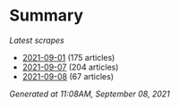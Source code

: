 # Summary
*Latest scrapes*
* [2021-09-01](https://github.com/nuuuwan/news_lk/blob/data/news_lk.2021-09-01.json) (175 articles)
* [2021-09-07](https://github.com/nuuuwan/news_lk/blob/data/news_lk.2021-09-07.json) (204 articles)
* [2021-09-08](https://github.com/nuuuwan/news_lk/blob/data/news_lk.2021-09-08.json) (67 articles)

*Generated at 11:08AM, September 08, 2021*